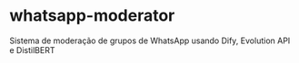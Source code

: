 # whatsapp-moderator
Sistema de moderação de grupos de WhatsApp usando Dify, Evolution API e DistilBERT
